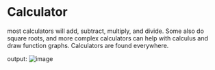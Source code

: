 # Calculator

most calculators will add, subtract, multiply, and divide. Some also do square roots, and more complex calculators can help with calculus and draw function graphs. Calculators are found everywhere.

output:
![image](https://github.com/raaznavnit/Calculator/assets/113350354/f551c9b0-232c-453d-869a-b5beedb731c2)
